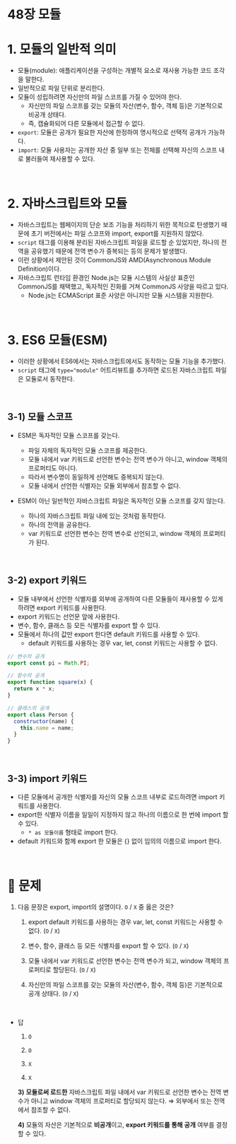 # 48장 모듈

# 1. 모듈의 일반적 의미

- 모듈(module): 애플리케이션을 구성하는 개별적 요소로 재사용 가능한 코드 조각을 말한다.
- 일반적으로 파일 단위로 분리한다.
- 모듈이 성립하려면 자신만의 파일 스코프를 가질 수 있어야 한다.
    - 자신만의 파일 스코프를 갖는 모듈의 자산(변수, 함수, 객체 등)은 기본적으로 비공개 상태다.
    - 즉, 캡슐화되어 다른 모듈에서 접근할 수 없다.
- `export`: 모듈은 공개가 필요한 자산에 한정하여 명시적으로 선택적 공개가 가능하다.
- `import`: 모듈 사용자는 공개한 자산 중 일부 또는 전체를 선택해 자신의 스코프 내로 불러들여 재사용할 수 있다.

<br />

# 2. 자바스크립트와 모듈

- 자바스크립트는 웹페이지의 단순 보조 기능을 처리하기 위한 목적으로 탄생했기 때문에 초기 버전에서는 파일 스코프와 import, export를 지원하지 않았다.
- `script` 태그를 이용해 분리된 자바스크립트 파일을 로드할 순 있었지만, 하나의 전역을 공유했기 때문에 전역 변수가 중복되는 등의 문제가 발생했다.
- 이런 상황에서 제안된 것이 CommonJS와 AMD(Asynchronous Module Definition)이다.
- 자바스크립트 런타임 환경인 Node.js는 모듈 시스템의 사실상 표준인 CommonJS를 채택했고, 독자적인 진화를 거쳐 CommonJS 사양을 따르고 있다.
    - Node.js는 ECMAScript 표준 사양은 아니지만 모듈 시스템을 지원한다.

<br />

# 3. ES6 모듈(ESM)

- 이러한 상황에서 ES6에서는 자바스크립트에서도 동작하는 모듈 기능을 추가했다.
- `script` 태그에 `type="module"` 어트리뷰트를 추가하면 로드된 자바스크립트 파일은 모듈로서 동작한다.

<br />

## 3-1) 모듈 스코프

- ESM은 독자적인 모듈 스코프를 갖는다.
    - 파일 자체의 독자적인 모듈 스코프를 제공한다.
    - 모듈 내에서 var 키워드로 선언한 변수는 전역 변수가 아니고, window 객체의 프로퍼티도 아니다.
    - 따라서 변수명이 동일하게 선언해도 중복되지 않는다.
    - 모듈 내에서 선언한 식별자는 모듈 외부에서 참조할 수 없다.

- ESM이 아닌 일반적인 자바스크립트 파일은 독자적인 모듈 스코프를 갖지 않는다.
    - 하나의 자바스크립트 파일 내에 있는 것처럼 동작한다.
    - 하나의 전역을 공유한다.
    - var 키워드로 선언한 변수는 전역 변수로 선언되고, window 객체의 프로퍼티가 된다.

<br />

## 3-2) export 키워드

- 모듈 내부에서 선언한 식별자를 외부에 공개하여 다른 모듈들이 재사용할 수 있게 하려면 export 키워드를 사용한다.
- export 키워드는 선언문 앞에 사용한다.
- 변수, 함수, 클래스 등 모든 식별자를 export 할 수 있다.
- 모듈에서 하나의 값만 export 한다면 default 키워드를 사용할 수 있다.
    - default 키워드를 사용하는 경우 var, let, const 키워드는 사용할 수 없다.

```jsx
// 변수의 공개
export const pi = Math.PI;

// 함수의 공개
export function square(x) {
  return x * x;
}

// 클래스의 공개
export class Person {
  constructor(name) {
    this.name = name;
  }
}
```

<br />

## 3-3) import 키워드

- 다른 모듈에서 공개한 식별자를 자신의 모듈 스코프 내부로 로드하려면 import 키워드를 사용한다.
- export한 식별자 이름을 일일이 지정하지 않고 하나의 이름으로 한 번에 import 할 수 있다.
    - `* as 모듈이름` 형태로 import 한다.
- default 키워드와 함께 export 한 모듈은 {} 없이 임의의 이름으로 import 한다.

<br />

# 🤔 문제

1. 다음 문장은 export, import의 설명이다.  `O` / `X` 중 옳은 것은?
    
    1) export default 키워드를 사용하는 경우 var, let, const 키워드는 사용할 수 없다. (`O` / `X`)
    
    2) 변수, 함수, 클래스 등 모든 식별자를 export 할 수 있다. (`O` / `X`)
    
    3) 모듈 내에서 var 키워드로 선언한 변수는 전역 변수가 되고, window 객체의 프로퍼티로 할당된다. (`O` / `X`)
    
    4) 자신만의 파일 스코프를 갖는 모듈의 자산(변수, 함수, 객체 등)은 기본적으로 공개 상태다. (`O` / `X`)
    
<br />

 - 답
     
     1) `O`
     
     2) `O`
     
     3) `X`
     
     4) `X`
     
     **3)** **모듈로써 로드한** 자바스크립트 파일 내에서 var 키워드로 선언한 변수는 전역 변수가 아니고 window 객체의 프로퍼티로 할당되지 않는다. ⇒ 외부에서 또는 전역에서 참조할 수 없다.
     
     **4)** 모듈의 자산은 기본적으로 **비공개**이고, **export 키워드를 통해 공개** 여부를 결정할 수 있다.